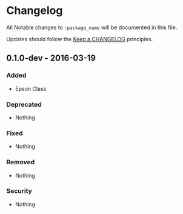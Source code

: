 # Changelog

All Notable changes to `:package_name` will be documented in this file.

Updates should follow the [Keep a CHANGELOG](http://keepachangelog.com/) principles.

## 0.1.0-dev - 2016-03-19

### Added
- Epson Class

### Deprecated
- Nothing

### Fixed
- Nothing

### Removed
- Nothing

### Security
- Nothing
